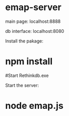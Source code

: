 # emap-server

main page: localhost:8888

db interface: localhost:8080

Install the pakage:
# npm install

#Start Rethinkdb.exe

Start the server:

# node emap.js

